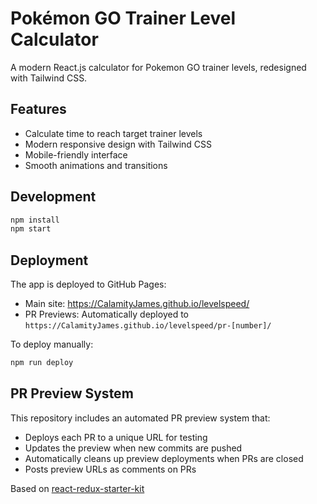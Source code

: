 # Pokémon GO Trainer Level Calculator

A modern React.js calculator for Pokemon GO trainer levels, redesigned with Tailwind CSS.

## Features

- Calculate time to reach target trainer levels
- Modern responsive design with Tailwind CSS
- Mobile-friendly interface
- Smooth animations and transitions

## Development

```bash
npm install
npm start
```

## Deployment

The app is deployed to GitHub Pages:
- Main site: https://CalamityJames.github.io/levelspeed/
- PR Previews: Automatically deployed to `https://CalamityJames.github.io/levelspeed/pr-[number]/`

To deploy manually:
```bash
npm run deploy
```

## PR Preview System

This repository includes an automated PR preview system that:
- Deploys each PR to a unique URL for testing
- Updates the preview when new commits are pushed
- Automatically cleans up preview deployments when PRs are closed
- Posts preview URLs as comments on PRs

Based on [react-redux-starter-kit](https://github.com/cloudmu/react-redux-starter-kit)
